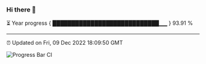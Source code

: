 ### Hi there 👋

⏳ Year progress { ████████████████████████████▁▁ } 93.91 %

---

⏰ Updated on Fri, 09 Dec 2022 18:09:50 GMT

![Progress Bar CI](https://github.com/Shyam-Makwana/GitHub-Actions-Demo/workflows/Progress%20Bar%20CI/badge.svg)
